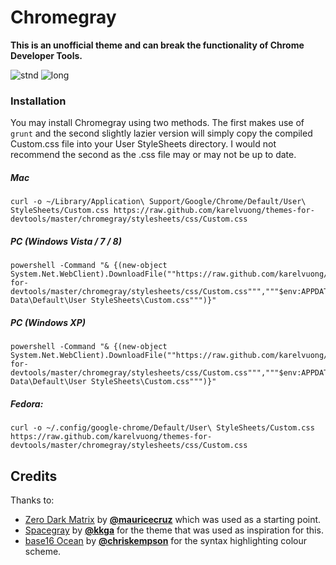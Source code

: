 # Chromegray

**This is an unofficial theme and can break the functionality of Chrome Developer Tools.**

![stnd](https://raw.githubusercontent.com/karelvuong/chromegray--dark/master/screens/stnd.jpg)
![long](https://raw.githubusercontent.com/karelvuong/chromegray--dark/master/screens/long.jpg)

### Installation

You may install Chromegray using two methods. The first makes use of `grunt` and the second slightly lazier version will simply copy the compiled Custom.css file into your User StyleSheets directory. I would not recommend the second as the .css file may or may not be up to date.

##### Mac

```
curl -o ~/Library/Application\ Support/Google/Chrome/Default/User\ StyleSheets/Custom.css https://raw.github.com/karelvuong/themes-for-devtools/master/chromegray/stylesheets/css/Custom.css
```

##### PC (Windows Vista / 7 / 8)

```
powershell -Command "& {(new-object System.Net.WebClient).DownloadFile(""https://raw.github.com/karelvuong/themes-for-devtools/master/chromegray/stylesheets/css/Custom.css""","""$env:APPDATA\..\Local\Google\Chrome\User Data\Default\User StyleSheets\Custom.css""")}"
```

##### PC (Windows XP)

```
powershell -Command "& {(new-object System.Net.WebClient).DownloadFile(""https://raw.github.com/karelvuong/themes-for-devtools/master/chromegray/stylesheets/css/Custom.css""","""$env:APPDATA\Google\Chrome\User Data\Default\User StyleSheets\Custom.css""")}"
```

##### Fedora:

 ```
curl -o ~/.config/google-chrome/Default/User\ StyleSheets/Custom.css https://raw.github.com/karelvuong/themes-for-devtools/master/chromegray/stylesheets/css/Custom.css
 ```

## Credits
Thanks to:
* [Zero Dark Matrix](https://github.com/mauricecruz/chrome-devtools-zerodarkmatrix-theme) by **[@mauricecruz](https://github.com/mauricecruz/)** which was used as a starting point.
* [Spacegray](https://github.com/kkga/spacegray) by **[@kkga](https://github.com/kkga/)** for the theme that was used as inspiration for this.
* [base16 Ocean](https://github.com/chriskempson/base16) by **[@chriskempson](https://github.com/chriskempson/)** for the syntax highlighting colour scheme.
